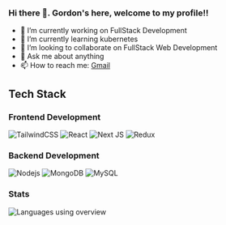 ### Hi there 👋. Gordon's here, welcome to my profile!!

- 🔭 I’m currently working on FullStack Development
- 🌱 I’m currently learning kubernetes
- 👯 I’m looking to collaborate on FullStack Web Development
- 💬 Ask me about anything
- 📫 How to reach me: <a href="mailto:lenguyenquocdat1219@gmail.com">Gmail</a>

## Tech Stack

### Frontend Development

![TailwindCSS](https://img.shields.io/badge/tailwindcss-%2338B2AC.svg?style=for-the-badge&logo=tailwind-css&logoColor=white)
![React](https://img.shields.io/badge/react-%2320232a.svg?style=for-the-badge&logo=react&logoColor=%2361DAFB)
![Next JS](https://img.shields.io/badge/Next-black?style=for-the-badge&logo=next.js&logoColor=white)
![Redux](https://img.shields.io/badge/redux-%23593d88.svg?style=for-the-badge&logo=redux&logoColor=white)

### Backend Development

![Nodejs](https://img.shields.io/badge/Node.js-43853D?style=for-the-badge&logo=node.js&logoColor=white)
![MongoDB](https://img.shields.io/badge/MongoDB-%234ea94b.svg?style=for-the-badge&logo=mongodb&logoColor=white)
![MySQL](https://img.shields.io/badge/mysql-%2300f.svg?style=for-the-badge&logo=mysql&logoColor=white)

### Stats

![Languages using overview](https://github-readme-stats.vercel.app/api/top-langs/?username=QuocDat1219&layout=compact)
